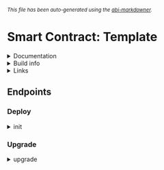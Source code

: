 <sub>*This file has been auto-generated using the [abi-markdowner](https://github.com/0xk0stas/abi-markdowner).*</sub>

# Smart Contract: Template

<details>
<summary>Documentation</summary>

Empty Contract
</details>

<details>
<summary>Build info</summary>

- **Rustc Version**: 1.80.1
- **Commit Hash**: 3f5fd8dd41153bc5fdca9427e9e05be2c767ba23
- **Commit Date**: 2024-08-06
- **Channel**: Stable

- **Framework**: multiversx-sc
- **Version**: 0.53.0
</details>

<details>
<summary>Links</summary>

- **Devnet Deployments**:
  - **[Shard 1](https://devnet-explorer.elrond.com/address/erd11111)**: erd11111
</details>

## Endpoints

### Deploy

<details>
<summary>init</summary>


</details>

### Upgrade

<details>
<summary>upgrade</summary>


</details>

